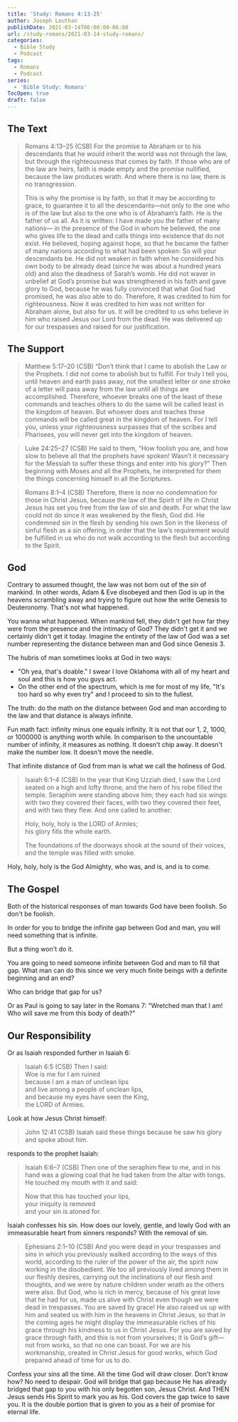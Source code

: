 ```yaml
---
title: 'Study: Romans 4:13-25'
author: Joseph Louthan
publishDate: 2021-03-14T06:00:00-06:00
url: /study-romans/2021-03-14-study-romans/
categories:
  - Bible Study
  - Podcast
tags:
  - Romans
  - Podcast
series:
  - 'Bible Study: Romans'
TocOpen: true
draft: false
---
```

## The Text

> Romans 4:13–25 (CSB) For the promise to Abraham or to his descendants that he would inherit the world was not through the law, but through the righteousness that comes by faith. If those who are of the law are heirs, faith is made empty and the promise nullified, because the law produces wrath. And where there is no law, there is no transgression.
>
> This is why the promise is by faith, so that it may be according to grace, to guarantee it to all the descendants—not only to the one who is of the law but also to the one who is of Abraham’s faith. He is the father of us all. As it is written: I have made you the father of many nations— in the presence of the God in whom he believed, the one who gives life to the dead and calls things into existence that do not exist. He believed, hoping against hope, so that he became the father of many nations according to what had been spoken: So will your descendants be. He did not weaken in faith when he considered his own body to be already dead (since he was about a hundred years old) and also the deadness of Sarah’s womb. He did not waver in unbelief at God’s promise but was strengthened in his faith and gave glory to God, because he was fully convinced that what God had promised, he was also able to do. Therefore, it was credited to him for righteousness. Now it was credited to him was not written for Abraham alone, but also for us. It will be credited to us who believe in him who raised Jesus our Lord from the dead. He was delivered up for our trespasses and raised for our justification.

## The Support

> Matthew 5:17–20 (CSB) “Don’t think that I came to abolish the Law or the Prophets. I did not come to abolish but to fulfill. For truly I tell you, until heaven and earth pass away, not the smallest letter or one stroke of a letter will pass away from the law until all things are accomplished. Therefore, whoever breaks one of the least of these commands and teaches others to do the same will be called least in the kingdom of heaven. But whoever does and teaches these commands will be called great in the kingdom of heaven. For I tell you, unless your righteousness surpasses that of the scribes and Pharisees, you will never get into the kingdom of heaven.

> Luke 24:25–27 (CSB) He said to them, “How foolish you are, and how slow to believe all that the prophets have spoken! Wasn’t it necessary for the Messiah to suffer these things and enter into his glory?” Then beginning with Moses and all the Prophets, he interpreted for them the things concerning himself in all the Scriptures.

> Romans 8:1–4 (CSB) Therefore, there is now no condemnation for those in Christ Jesus, because the law of the Spirit of life in Christ Jesus has set you free from the law of sin and death. For what the law could not do since it was weakened by the flesh, God did. He condemned sin in the flesh by sending his own Son in the likeness of sinful flesh as a sin offering, in order that the law’s requirement would be fulfilled in us who do not walk according to the flesh but according to the Spirit.

## God

Contrary to assumed thought, the law was not born out of the sin of mankind. In other words, Adam & Eve disobeyed and then God is up in the heavens scrambling away and trying to figure out how the write Genesis to Deuteronomy. That's not what happened.

You wanna what happened. When mankind fell, they didn't get how far they were from the presence and the intimacy of God? They didn't get it and we certainly didn't get it today.  Imagine the entirety of the law of God was a set number representing the distance between man and God since Genesis 3.

The hubris of man sometimes looks at God in two ways:

- "Oh yea, that's doable." I swear I love Oklahoma with all of my heart and soul and this is how you guys act.
- On the other end of the spectrum, which is me for most of my life, "It's too hard so why even try" and I proceed to sin to the fullest.

The truth: do the math on the distance between God and man according to the law and that distance is always infinite.

Fun math fact: infinity minus one equals infinity. It is not that our 1, 2, 1000, or 1000000 is anything worth while. In comparison to the uncountable number of infinity, it measures as nothing. It doesn't chip away. It doesn't make the number low. It doesn't move the needle.

That infinite distance of God from man is what we call the holiness of God.

> Isaiah 6:1–4 (CSB) In the year that King Uzziah died, I saw the Lord seated on a high and lofty throne, and the hem of his robe filled the temple. Seraphim were standing above him; they each had six wings: with two they covered their faces, with two they covered their feet, and with two they flew. And one called to another:
>
> Holy, holy, holy is the LORD of Armies;  
> his glory fills the whole earth.  
>
>The foundations of the doorways shook at the sound of their voices, and the temple was filled with smoke.

Holy, holy, holy is the God Almighty, who was, and is, and is to come.

## The Gospel

Both of the historical responses of man towards God have been foolish. So don't be foolish.

In order for you to bridge the infinite gap between God and man, you will need something that is infinite.

But a thing won't do it.

You are going to need someone infinite between God and man to fill that gap. What man can do this since we very much finite beings with a definite beginning and an end?

Who can bridge that gap for us?

Or as Paul is going to say later in the Romans 7: "Wretched man that I am! Who will save me from this body of death?"

## Our Responsibility

Or as Isaiah responded further in Isaiah 6:

> Isaiah 6:5 (CSB) Then I said:  
> Woe is me for I am ruined  
> because I am a man of unclean lips  
> and live among a people of unclean lips,  
> and because my eyes have seen the King,  
> the LORD of Armies.  

Look at how Jesus Christ himself:

> John 12:41 (CSB) Isaiah said these things because he saw his glory and spoke about him.

responds to the prophet Isaiah:

> Isaiah 6:6–7 (CSB) Then one of the seraphim flew to me, and in his hand was a glowing coal that he had taken from the altar with tongs. He touched my mouth with it and said:
>
> Now that this has touched your lips,  
> your iniquity is removed  
> and your sin is atoned for.  

Isaiah confesses his sin. How does our lovely, gentle, and lowly God with an immeasurable heart from sinners responds?  With the removal of sin.

> Ephesians 2:1–10 (CSB) And you were dead in your trespasses and sins in which you previously walked according to the ways of this world, according to the ruler of the power of the air, the spirit now working in the disobedient. We too all previously lived among them in our fleshly desires, carrying out the inclinations of our flesh and thoughts, and we were by nature children under wrath as the others were also. But God, who is rich in mercy, because of his great love that he had for us, made us alive with Christ even though we were dead in trespasses. You are saved by grace! He also raised us up with him and seated us with him in the heavens in Christ Jesus, so that in the coming ages he might display the immeasurable riches of his grace through his kindness to us in Christ Jesus. For you are saved by grace through faith, and this is not from yourselves; it is God’s gift—not from works, so that no one can boast. For we are his workmanship, created in Christ Jesus for good works, which God prepared ahead of time for us to do.

Confess your sins all the time. All the time God will draw closer. Don't know how? No need to despair. God will bridge that gap because He has already bridged that gap to you with his only begotten son, Jesus Christ. And THEN Jesus sends His Spirit to mark you as his. God covers the gap twice to save you. It is the double portion that is given to you as a heir of promise for eternal life.
